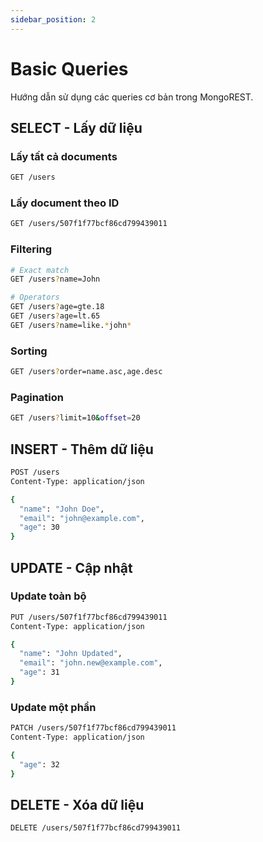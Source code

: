 ```yaml
---
sidebar_position: 2
---
```


# Basic Queries

Hướng dẫn sử dụng các queries cơ bản trong MongoREST.

## SELECT - Lấy dữ liệu

### Lấy tất cả documents
```bash
GET /users
```

### Lấy document theo ID
```bash
GET /users/507f1f77bcf86cd799439011
```

### Filtering
```bash
# Exact match
GET /users?name=John

# Operators
GET /users?age=gte.18
GET /users?age=lt.65
GET /users?name=like.*john*
```

### Sorting
```bash
GET /users?order=name.asc,age.desc
```

### Pagination
```bash
GET /users?limit=10&offset=20
```

## INSERT - Thêm dữ liệu

```bash
POST /users
Content-Type: application/json

{
  "name": "John Doe",
  "email": "john@example.com",
  "age": 30
}
```

## UPDATE - Cập nhật

### Update toàn bộ
```bash
PUT /users/507f1f77bcf86cd799439011
Content-Type: application/json

{
  "name": "John Updated",
  "email": "john.new@example.com",
  "age": 31
}
```

### Update một phần
```bash
PATCH /users/507f1f77bcf86cd799439011
Content-Type: application/json

{
  "age": 32
}
```

## DELETE - Xóa dữ liệu

```bash
DELETE /users/507f1f77bcf86cd799439011
```